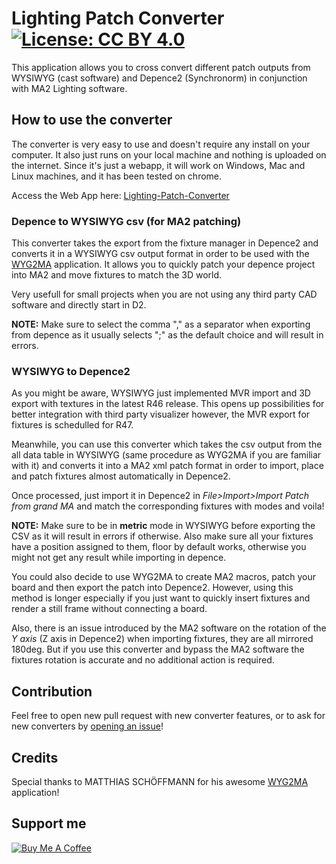 # Lighting Patch Converter [![License: CC BY 4.0](http://www.wtfpl.net/wp-content/uploads/2012/12/wtfpl-badge-4.png)](http://www.wtfpl.net/)

This application allows you to cross convert different patch outputs from WYSIWYG (cast software) and Depence2 (Synchronorm) in conjunction with MA2 Lighting software.

## How to use the converter
The converter is very easy to use and doesn't require any install on your computer. It also just runs on your local machine and nothing is uploaded on the internet.
Since it's just a webapp, it will work on Windows, Mac and Linux machines, and it has been tested on chrome.

Access the Web App here: [Lighting-Patch-Converter](https://lucasmaurice.github.io/Lighting-Patch-Converter/)

### Depence to WYSIWYG csv (for MA2 patching)
This converter takes the export from the fixture manager in Depence2 and converts it in a WYSIWYG csv output format in order to be used with the [WYG2MA](https://www.mschoeffmann.com/tools/wyg2gma-converter/) application.
It allows you to quickly patch your depence project into MA2 and move fixtures to match the 3D world.

Very usefull for small projects when you are not using any third party CAD software and directly start in D2.

**NOTE:**
Make sure to select the comma "," as a separator when exporting from depence as it usually selects ";" as the default choice and will result in errors.

### WYSIWYG to Depence2
As you might be aware, WYSIWYG just implemented MVR import and 3D export with textures in the latest R46 release. This opens up possibilities for better integration with third party visualizer however, the MVR export for fixtures is schedulled for R47.

Meanwhile, you can use this converter which takes the csv output from the all data table in WYSIWYG (same procedure as WYG2MA if you are familiar with it) and converts it into a MA2 xml patch format in order to import, place and patch fixtures almost automatically in Depence2.

Once processed, just import it in Depence2 in *File>Import>Import Patch from grand MA* and match the corresponding fixtures with modes and voila! 

**NOTE:**
Make sure to be in **metric** mode in WYSIWYG before exporting the CSV as it will result in errors if otherwise. Also make sure all your fixtures have a position assigned to them, floor by default works, otherwise you might not get any result while importing in depence.

You could also decide to use WYG2MA to create MA2 macros, patch your board and then export the patch into Depence2. However, using this method is longer especially if you just want to quickly insert fixtures and render a still frame without connecting a board.

Also, there is an issue introduced by the MA2 software on the rotation of the *Y axis* (Z axis in Depence2) when importing fixtures, they are all mirrored 180deg. But if you use this converter and bypass the MA2 software the fixtures rotation is accurate and no additional action is required.

## Contribution
Feel free to open new pull request with new converter features, or to ask for new converters by [opening an issue](https://github.com/lucasmaurice/Lighting-Patch-Converter/issues)! 

## Credits
Special thanks to MATTHIAS SCHÖFFMANN for his awesome [WYG2MA](https://www.mschoeffmann.com/tools/wyg2gma-converter/) application!

## Support me
[![Buy Me A Coffee](https://cdn.buymeacoffee.com/buttons/v2/default-yellow.png)](https://www.buymeacoffee.com/justesonic)

